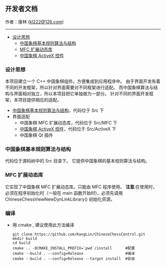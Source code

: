## 开发者文档
作者：康林 (kl222@126.com)

--------------------------

- [设计思想](#设计思想)
  + [中国象棋基本规则算法与结构](#中国象棋基本规则算法与结构)
  + [MFC 扩展动态库](#MFC-扩展动态库)
  + [中国象棋 ActiveX 控件](ActiveX.md)

### 设计思想

本项目建立一个 C++ 中国象棋组件。方便集成到应用程序中。
由于界面开发有着不同的开发框架，所以针对界面需要对不同框架进行适配。
而中国象棋算法与结构与界面相对独立，所以本项目把它单独做为一部分。
针对不同的界面开发框架，本项目提供相应的适配。

- [中国象棋基本规则算法与结构](#中国象棋基本规则算法与结构)，代码位于 Src 下
- 界面适配
  + 中国象棋 MFC 扩展动态库，代码位于 Src/MFC 下
  + [中国象棋 ActiveX 控件](ActiveX.md)，代码位于 Src/ActiveX 下
  + 中国象棋 Qt 插件

### 中国象棋基本规则算法与结构

代码位于源码树中的 Src 目录下。
它提供中国象棋的基本规则算法与结构。

### MFC 扩展动态库

它实现了中国象棋 MFC 扩展动态库。只能由 MFC 程序使用。
**注意**:在使用时，必须在程序初始化时（一般在 main 函数开始时)，必须先调用 ChineseChessViewNewDynLinkLibrary() 初始化资源。

### 编译

- 用 cmake , 建议使用此方法编译

      git clone https://github.com/KangLin/ChineseChessControl.git
      mkdir build
      cd build
      cmake .. -DCMAKE_INSTALL_PREFIX=`pwd`/install      #配置
      cmake --build . --config=Release                   #编译
      cmake --build . --config=Release --target install  #安装
